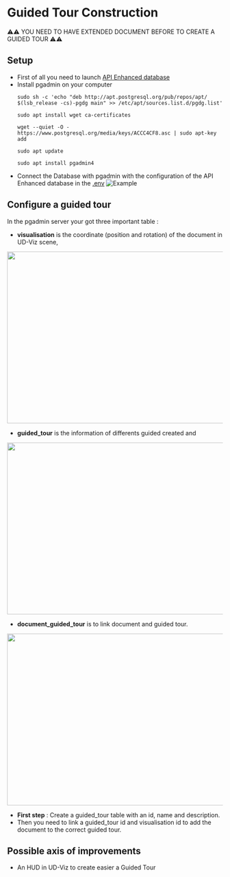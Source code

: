 # Guided Tour Construction
⚠️⚠️ YOU NEED TO HAVE EXTENDED DOCUMENT BEFORE TO CREATE A GUIDED TOUR ⚠️⚠️
## Setup
 * First of all you need to launch [API Enhanced database](https://github.com/VCityTeam/UD-Serv/blob/master/API_Enhanced_City/INSTALL.md)
 * Install pgadmin on your computer
   ````
   sudo sh -c 'echo "deb http://apt.postgresql.org/pub/repos/apt/ $(lsb_release -cs)-pgdg main" >> /etc/apt/sources.list.d/pgdg.list'

   sudo apt install wget ca-certificates

   wget --quiet -O - https://www.postgresql.org/media/keys/ACCC4CF8.asc | sudo apt-key add

   sudo apt update

   sudo apt install pgadmin4
   ````
* Connect the Database with pgadmin with the configuration of the API Enhanced database in the [.env](https://github.com/VCityTeam/UD-Serv/blob/master/API_Enhanced_City/.env)
![Example](https://github.com/VCityTeam/UD-Serv/blob/master/API_Enhanced_City/doc/img/api/Serveur_localhost.png)

## Configure a guided tour
In the pgadmin server your got three important table : 
  - **visualisation** is the coordinate (position and rotation) of the document in UD-Viz scene,
  
  <img src="https://github.com/VCityTeam/UD-Serv/blob/master/API_Enhanced_City/doc/img/api/pgadmin_visualisation.png" width="800" height="400" />
  
  - **guided_tour** is the information of differents guided created and 
  
  <img src="https://github.com/VCityTeam/UD-Serv/blob/master/API_Enhanced_City/doc/img/api/pgadmin_guided_tour.png" width="800" height="400" />
  
  - **document_guided_tour** is to link document and guided tour.
  
   <img src="https://github.com/VCityTeam/UD-Serv/blob/master/API_Enhanced_City/doc/img/api/pgadmin_document_guided_tour.png" width="800" height="400" />

* **First step** : Create a guided_tour table with an id, name and description.
* Then you need to link a guided_tour id and visualisation id to add the document to the correct guided tour.

## Possible axis of improvements
* An HUD in UD-Viz to create easier a Guided Tour
 
